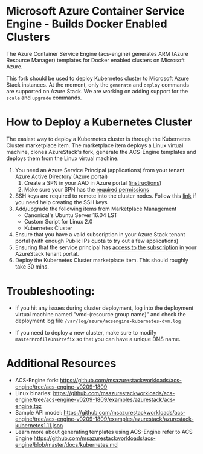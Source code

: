 # Microsoft Azure Container Service Engine - Builds Docker Enabled Clusters

The Azure Container Service Engine (acs-engine) generates ARM (Azure Resource Manager) templates for Docker enabled clusters on Microsoft Azure.

This fork should be used to deploy Kubernetes cluster to Microsoft Azure Stack instances. At the moment, only the `generate` and `deploy` commands are supported on Azure Stack. We are working on adding support for the `scale` and `upgrade` commands.

# How to Deploy a Kubernetes Cluster

The easiest way to deploy a Kubernetes cluster is through the Kubernetes Cluster marketplace item. The marketplace item deploys a Linux virtual machine, clones AzureStack's fork, generate the ACS-Engine templates and deploys them from the Linux virtual machine.

1. You need an Azure Service Principal (applications) from your tenant Azure Active Directory (Azure portal)
    1. Create a SPN in your AAD in Azure portal ([instructions](https://docs.microsoft.com/en-us/azure/azure-resource-manager/resource-group-create-service-principal-portal#create-an-azure-active-directory-application))
    2. Make sure your SPN has the [required permissions](https://docs.microsoft.com/en-us/azure/active-directory/develop/howto-create-service-principal-portal#check-azure-active-directory-permissions)
2. SSH keys are required to remote into the cluster nodes. Follow this [link](https://github.com/msazurestackworkloads/acs-engine/blob/master/docs/ssh.md#ssh-key-generation) if you need help creating the SSH keys
3. Add/upgrade the following items from Marketplace Management
    - Canonical's Ubuntu Server 16.04 LST
    - Custom Script for Linux 2.0
    - Kubernetes Cluster
4. Ensure that you have a valid subscription in your Azure Stack tenant portal (with enough Public IPs quota to try out a few applications)
5. Ensuring that the service principal has [access to the subscription](https://docs.microsoft.com/en-us/azure/azure-resource-manager/resource-group-create-service-principal-portal#assign-application-to-role) in your AzureStack tenant portal.
6. Deploy the Kubernetes Cluster marketplace item. This should roughly take 30 mins.

# Troubleshooting:
- If you hit any issues during cluster deployment, log into the deployment virtual machine named "vmd-(resource group name)" and check the deployment log file `/var/log/azure/acsengine-kubernetes-dvm.log`

- If you need to deploy a new cluster, make sure to modify `masterProfileDnsPrefix` so that you can have a unique DNS name.

# Additional Resources

- ACS-Engine fork:
  https://github.com/msazurestackworkloads/acs-engine/tree/acs-engine-v0209-1809
- Linux binaries:
  https://github.com/msazurestackworkloads/acs-engine/tree/acs-engine-v0209-1809/examples/azurestack/acs-engine.tgz
- Sample API model:
  https://github.com/msazurestackworkloads/acs-engine/tree/acs-engine-v0209-1809/examples/azurestack/azurestack-kubernetes1.11.json
- Learn more about generating templates using ACS-Engine refer to ACS Engine
  https://github.com/msazurestackworkloads/acs-engine/blob/master/docs/kubernetes.md

